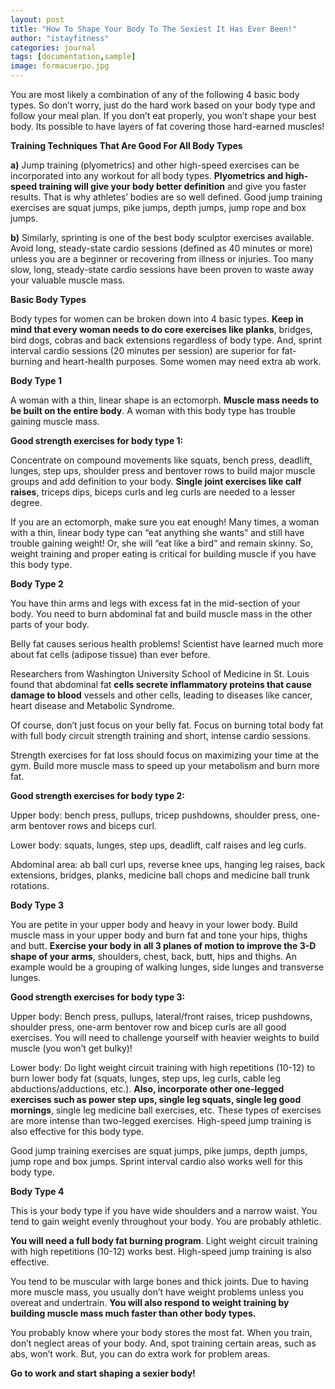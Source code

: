 ```yaml
---
layout: post
title: "How To Shape Your Body To The Sexiest It Has Ever Been!"
author: "istayfitness"
categories: journal
tags: [documentation,sample]
image: formacuerpo.jpg
---
```


You are most likely a combination of any of the following 4 basic body types. So don’t worry, just do the hard work based on your body type and follow your meal plan. If you don’t eat properly, you won’t shape your best body. Its possible to have layers of fat covering those hard-earned muscles!

**Training Techniques That Are Good For All Body Types**

**a)** Jump training (plyometrics) and other high-speed exercises can be incorporated into any workout for all body types. **Plyometrics and high-speed training will give your body better definition** and give you faster results. That is why athletes’ bodies are so well defined. Good jump training exercises are squat jumps, pike jumps, depth jumps, jump rope and box jumps.

**b)** Similarly, sprinting is one of the best body sculptor exercises available. Avoid long, steady-state cardio sessions (defined as 40 minutes or more) unless you are a beginner or recovering from illness or injuries. Too many slow, long, steady-state cardio sessions have been proven to waste away your valuable muscle mass.

**Basic Body Types**

Body types for women can be broken down into 4 basic types. **Keep in mind that every woman needs to do core exercises like planks**, bridges, bird dogs, cobras and back extensions regardless of body type. And, sprint interval cardio sessions (20 minutes per session) are superior for fat-burning and heart-health purposes. Some women may need extra ab work.

**Body Type 1**

A woman with a thin, linear shape is an ectomorph. **Muscle mass needs to be built on the entire body**. A woman with this body type has trouble gaining muscle mass.

**Good strength exercises for body type 1:**

Concentrate on compound movements like squats, bench press, deadlift, lunges, step ups, shoulder press and bentover rows to build major muscle groups and add definition to your body. **Single joint exercises like calf raises**, triceps dips, biceps curls and leg curls are needed to a lesser degree.

If you are an ectomorph, make sure you eat enough! Many times, a woman with a thin, linear body type can “eat anything she wants” and still have trouble gaining weight! Or, she will “eat like a bird” and remain skinny. So, weight training and proper eating is critical for building muscle if you have this body type.

**Body Type 2**

You have thin arms and legs with excess fat in the mid-section of your body. You need to burn abdominal fat and build muscle mass in the other parts of your body.
  
Belly fat causes serious health problems! Scientist have learned much more about fat cells (adipose tissue) than ever before.

Researchers from Washington University School of Medicine in St. Louis found that abdominal fat **cells secrete inflammatory proteins that cause damage to blood** vessels and other cells, leading to diseases like cancer, heart disease and Metabolic Syndrome.

Of course, don’t just focus on your belly fat. Focus on burning total body fat with full body circuit strength training and short, intense cardio sessions.

Strength exercises for fat loss should focus on maximizing your time at the gym. Build more muscle mass to speed up your metabolism and burn more fat.

**Good strength exercises for body type 2:**

Upper body: bench press, pullups, tricep pushdowns, shoulder press, one-arm bentover rows and biceps curl.

Lower body: squats, lunges, step ups, deadlift, calf raises and leg curls.

Abdominal area: ab ball curl ups, reverse knee ups, hanging leg raises, back extensions, bridges, planks, medicine ball chops and medicine ball trunk rotations.

**Body Type 3**

You are petite in your upper body and heavy in your lower body. Build muscle mass in your upper body and burn fat and tone your hips, thighs and butt. **Exercise your body in all 3 planes of motion to improve the 3-D shape of your arms**, shoulders, chest, back, butt, hips and thighs. An example would be a grouping of walking lunges, side lunges and transverse lunges.

**Good strength exercises for body type 3:**

Upper body: Bench press, pullups, lateral/front raises, tricep pushdowns, shoulder press, one-arm bentover row and bicep curls are all good exercises. You will need to challenge yourself with heavier weights to build muscle (you won’t get bulky)!

Lower body: Do light weight circuit training with high repetitions (10-12) to burn lower body fat (squats, lunges, step ups, leg curls, cable leg abductions/adductions, etc.). **Also, incorporate other one-legged exercises such as power step ups, single leg squats, single leg good mornings**, single leg medicine ball exercises, etc. These types of exercises are more intense than two-legged exercises. High-speed jump training is also effective for this body type.

Good jump training exercises are squat jumps, pike jumps, depth jumps, jump rope and box jumps. Sprint interval cardio also works well for this body type.

**Body Type 4**

This is your body type if you have wide shoulders and a narrow waist. You tend to gain weight evenly throughout your body. You are probably athletic.

**You will need a full body fat burning program**. Light weight circuit training with high repetitions (10-12) works best. High-speed jump training is also effective.

You tend to be muscular with large bones and thick joints. Due to having more muscle mass, you usually don’t have weight problems unless you overeat and undertrain. **You will also respond to weight training by building muscle mass much faster than other body types.**

You probably know where your body stores the most fat. When you train, don’t neglect areas of your body. And, spot training certain areas, such as abs, won’t work. But, you can do extra work for problem areas.

**Go to work and start shaping a sexier body!**
